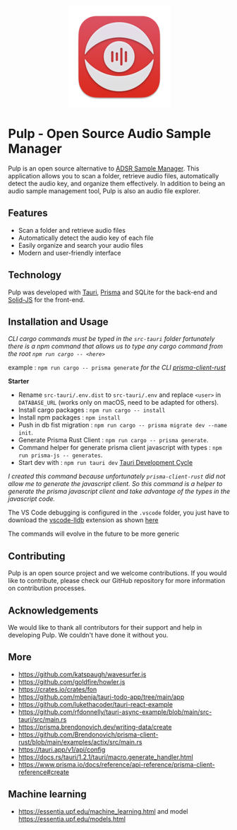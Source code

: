 <div align="center" style="text-align: center"><img src="https://raw.githubusercontent.com/bazalp/pulp/main/icons/icon-test.png" width="230" alt="2kama logo"/></div>

# Pulp - Open Source Audio Sample Manager

Pulp is an open source alternative to [ADSR Sample Manager](https://www.adsrsounds.com/product/software/adsr-sample-manager/). This application allows you to scan a folder, retrieve audio files, automatically detect the audio key, and organize them effectively. In addition to being an audio sample management tool, Pulp is also an audio file explorer.

## Features

- Scan a folder and retrieve audio files
- Automatically detect the audio key of each file
- Easily organize and search your audio files
- Modern and user-friendly interface

## Technology

Pulp was developed with [Tauri](https://tauri.studio/), [Prisma](https://www.prisma.io/) and SQLite for the back-end and [Solid-JS](https://github.com/ryansolid/solid) for the front-end.

## Installation and Usage

_CLI cargo commands must be typed in the `src-tauri` folder fortunately there is a npm command that allows us to type any cargo command from the root `npm run cargo -- <here>`_

example :
`npm run cargo -- prisma generate`
_for the CLI [prisma-client-rust](https://prisma.brendonovich.dev/getting-started/setup)_

**Starter**

- Rename `src-tauri/.env.dist` to `src-tauri/.env` and replace `<user>` in `DATABASE_URL` (works only on macOS, need to be adapted for others).
- Install cargo packages : `npm run cargo -- install`
- Install npm packages : `npm install`
- Push in db fist migration : `npm run cargo -- prisma migrate dev --name init`.
- Generate Prisma Rust Client : `npm run cargo -- prisma generate`.
- Command helper for generate prisma client javascript with types : `npm run prisma-js -- generates`.
- Start dev with : `npm run tauri dev` [Tauri Development Cycle](https://tauri.app/v1/guides/development/development-cycle)

_I created this command because unfortunately `prisma-client-rust` did not allow me to generate the javascript client. So this command is a helper to generate the prisma javascript client and take advantage of the types in the javascript code._

The VS Code debugging is configured in the `.vscode` folder, you just have to download the [vscode-lldb](https://github.com/vadimcn/vscode-lldb) extension as shown [here](https://tauri.app/v1/guides/debugging/vs-code)

The commands will evolve in the future to be more generic

## Contributing

Pulp is an open source project and we welcome contributions. If you would like to contribute, please check our GitHub repository for more information on contribution processes.

## Acknowledgements

We would like to thank all contributors for their support and help in developing Pulp. We couldn't have done it without you.

## More

- https://github.com/katspaugh/wavesurfer.js
- https://github.com/goldfire/howler.js
- https://crates.io/crates/fon
- https://github.com/mbenja/tauri-todo-app/tree/main/app
- https://github.com/lukethacoder/tauri-react-example
- https://github.com/rfdonnelly/tauri-async-example/blob/main/src-tauri/src/main.rs
- https://prisma.brendonovich.dev/writing-data/create
- https://github.com/Brendonovich/prisma-client-rust/blob/main/examples/actix/src/main.rs
- https://tauri.app/v1/api/config
- https://docs.rs/tauri/1.2.1/tauri/macro.generate_handler.html
- https://www.prisma.io/docs/reference/api-reference/prisma-client-reference#create

## Machine learning

- https://essentia.upf.edu/machine_learning.html and model https://essentia.upf.edu/models.html
